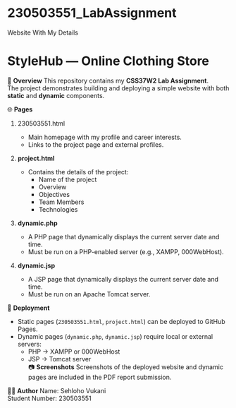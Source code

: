 # 230503551_LabAssignment
Website With My Details
# StyleHub — Online Clothing Store

📌 **Overview**
This repository contains my **CSS37W2 Lab Assignment**.  
The project demonstrates building and deploying a simple website with both **static** and **dynamic** components.

🌐 **Pages**
1. 230503551.html  
   - Main homepage with my profile and career interests.  
   - Links to the project page and external profiles.

2. **project.html** 
   - Contains the details of the project:  
     - Name of the project  
     - Overview  
     - Objectives  
     - Team Members  
     - Technologies  

3. **dynamic.php**  
   - A PHP page that dynamically displays the current server date and time.  
   - Must be run on a PHP-enabled server (e.g., XAMPP, 000WebHost).  

4. **dynamic.jsp** 
   - A JSP page that dynamically displays the current server date and time.  
   - Must be run on an Apache Tomcat server.  

 🚀 **Deployment**
- Static pages (`230503551.html`, `project.html`) can be deployed to GitHub Pages.  
- Dynamic pages (`dynamic.php`, `dynamic.jsp`) require local or external servers:  
  - PHP → XAMPP or 000WebHost  
  - JSP → Tomcat server  
📷 **Screenshots**
Screenshots of the deployed website and dynamic pages are included in the PDF report submission.

👨‍💻 **Author**
Name: Sehloho Vukani  
Student Number: 230503551 
